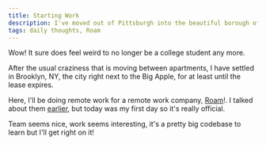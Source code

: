 ```yaml
---
title: Starting Work
description: I've moved out of Pittsburgh into the beautiful borough of Brooklyn, NYC! I'm now no longer a college student, but a full-time remote work Software Engineer at a hot startup! Wow look at me go!
tags: daily thoughts, Roam
---
```


Wow! It sure does feel weird to no longer be a college student any more.

After the usual craziness that is moving between apartments, I have settled in
Brooklyn, NY, the city right next to the Big Apple, for at least until the
lease expires.

Here, I'll be doing remote work for a remote work company,
[Roam](https://ro.am/about)!. I talked about them
[earlier](/posts/2022-12-12-first-job-secured.html), but today was my first day
so it's really official.

Team seems nice, work seems interesting, it's a pretty big codebase to learn
but I'll get right on it!
